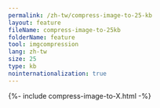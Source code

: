 ```yaml
---
permalink: /zh-tw/compress-image-to-25-kb
layout: feature
fileName: compress-image-to-25kb
folderName: feature
tool: imgcompression
lang: zh-tw
size: 25
type: kb
nointernationalization: true
---
```

{%- include compress-image-to-X.html -%}
      
